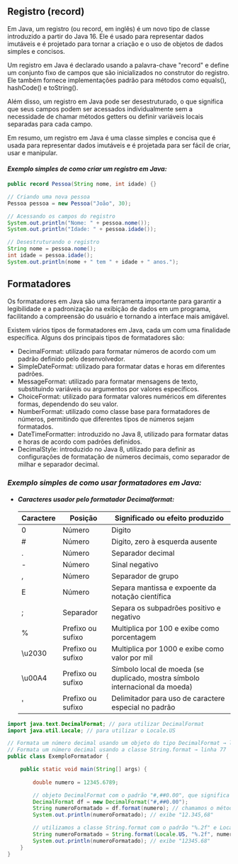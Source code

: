 ## **Registro (record)**

Em Java, um registro (ou record, em inglês) é um novo tipo de classe introduzido a partir do Java 16. Ele é usado para representar dados imutáveis e é projetado para tornar a criação e o uso de objetos de dados simples e concisos.

Um registro em Java é declarado usando a palavra-chave "record" e define um conjunto fixo de campos que são inicializados no construtor do registro. Ele também fornece implementações padrão para métodos como equals(), hashCode() e toString().

Além disso, um registro em Java pode ser desestruturado, o que significa que seus campos podem ser acessados individualmente sem a necessidade de chamar métodos getters ou definir variáveis locais separadas para cada campo.

Em resumo, um registro em Java é uma classe simples e concisa que é usada para representar dados imutáveis e é projetada para ser fácil de criar, usar e manipular.

#### ***Exemplo simples de como criar um registro em Java:***

```java
public record Pessoa(String nome, int idade) {}

// Criando uma nova pessoa
Pessoa pessoa = new Pessoa("João", 30);

// Acessando os campos do registro
System.out.println("Nome: " + pessoa.nome());
System.out.println("Idade: " + pessoa.idade());

// Desestruturando o registro
String nome = pessoa.nome();
int idade = pessoa.idade();
System.out.println(nome + " tem " + idade + " anos.");

```

## **Formatadores**

Os formatadores em Java são uma ferramenta importante para garantir a legibilidade e a padronização na exibição de dados em um programa, facilitando a compreensão do usuário e tornando a interface mais amigável.

Existem vários tipos de formatadores em Java, cada um com uma finalidade específica. Alguns dos principais tipos de formatadores são:
 - DecimalFormat: utilizado para formatar números de acordo com um padrão definido pelo desenvolvedor.
 - SimpleDateFormat: utilizado para formatar datas e horas em diferentes padrões.
 - MessageFormat: utilizado para formatar mensagens de texto, substituindo variáveis ou argumentos por valores específicos.
 - ChoiceFormat: utilizado para formatar valores numéricos em diferentes formas, dependendo do seu valor.
 - NumberFormat: utilizado como classe base para formatadores de números, permitindo que diferentes tipos de números sejam formatados.
 - DateTimeFormatter: introduzido no Java 8, utilizado para formatar datas e horas de acordo com padrões definidos.
 - DecimalStyle: introduzido no Java 8, utilizado para definir as configurações de formatação de números decimais, como separador de milhar e separador decimal.
 
### ***Exemplo simples de como usar formatadores em Java:***

 - #### ***Caracteres usador pelo formatador Decimalformat:***
   | Caractere | Posição | Significado ou efeito produzido |
   | - | - | - |
   | 0 | Número | Digito |
   | # | Número | Digito, zero à esquerda ausente |
   | . | Número | Separador decimal |
   | - | Número | Sinal negativo |
   | , | Número | Separador de grupo |
   | E | Número | Separa mantissa e expoente da notação científica |
   | ; | Separador | Separa os subpadrões positivo e negativo |
   | % | Prefixo ou sufixo | Multiplica por 100 e exibe como porcentagem |
   | \u2030 | Prefixo ou sufixo | Multiplica por 1000 e exibe como valor por mil |
   | \u00A4 | Prefixo ou sufixo | Símbolo local de moeda (se duplicado, mostra símbolo internacional da moeda) |
   | ' | Prefixo ou sufixo | Delimitador para uso de caractere especial no padrão |
   
```java
import java.text.DecimalFormat; // para utilizar DecimalFormat
import java.util.Locale; // para utilizar o Locale.US

// Formata um número decimal usando um objeto do tipo DecimalFormat → linha 72
// Formata um número decimal usando a classe String.format → linha 77
public class ExemploFormatador {

    public static void main(String[] args) {
        
        double numero = 12345.6789;

        // objeto DecimalFormat com o padrão "#,##0.00", que significa que o número deve ser formatado com separador de milhar e duas casas decimais
        DecimalFormat df = new DecimalFormat("#,##0.00");
        String numeroFormatado = df.format(numero); // chamamos o método format() do objeto df, passando o número a ser formatado como parâmetro
        System.out.println(numeroFormatado); // exibe "12.345,68"

        // utilizamos a classe String.format com o padrão "%.2f" e Locale.US para garantir a formatação correta em inglês
        String numeroFormatado = String.format(Locale.US, "%.2f", numero);
        System.out.println(numeroFormatado); // exibe "12345.68"
    }
}
```
